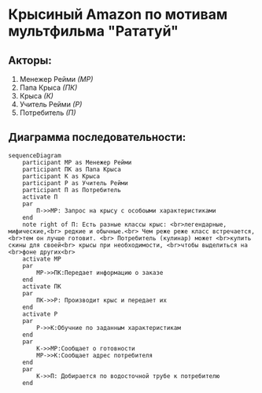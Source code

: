 # Крысиный Amazon по мотивам мультфильма "Рататуй"

## Акторы:

1. Менежер Рейми *(МР)*
2. Папа Крыса *(ПК)*
3. Крыса *(К)*
4. Учитель Рейми *(Р)*
5. Потребитель *(П)*

## Диаграмма последовательности:

```mermaid
sequenceDiagram
    participant МР as Менежер Рейми
    participant ПК as Папа Крыса
    participant К as Крыса
    participant Р as Учитель Рейми
    participant П as Потребитель
    activate П
    par
        П->>МР: Запрос на крысу с особоыми характеристиками 
    end
    note right of П: Есть разные классы крыс: <br>легендарные, мифические,<br> редкие и обычные.<br> Чем реже реже класс встречается,<br>тем он лучше готовит. <br> Потребитель (кулинар) может <br>купить скины для своей<br> крысы при необходимости, <br>чтобы выделиться на <br>фоне других<br>
    activate МР
    par
        МР->>ПК:Передает информацию о заказе
    end
    activate ПК
    par
        ПК->>Р: Производит крыс и передает их
    end
    activate Р
    par 
        Р->>К:Обучние по заданным характеристикам
    end
    par
        К->>МР:Сообщает о готовности 
        МР->>К:Сообщает адрес потребителя
    end
    par
        К->>П: Добирается по водосточной трубе к потребителю
    end
    
    
    
```
        
    
    
    
        
        
